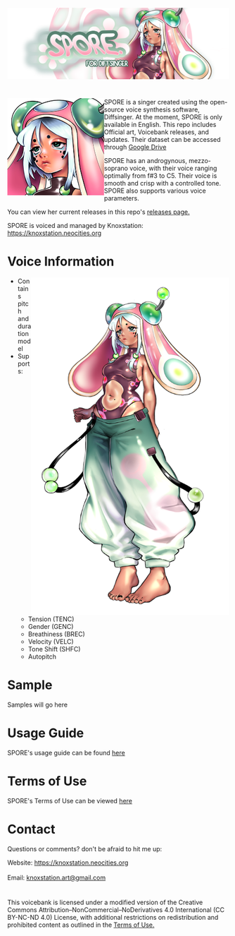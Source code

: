 <p align="center">
<img src="Art/banner.png" >
</p>

#

<img src="Art/icon.png" align="left" width="220"> SPORE is a singer created using the open-source voice synthesis software, Diffsinger. At the moment, SPORE is only available in English. 
This repo includes Official art, Voicebank releases, and updates. 
Their dataset can be accessed through [Google Drive](https://drive.google.com/drive/folders/1IV71YxyMURqFACkiN6v__u_kLFggAO9s?usp=sharing)

SPORE has an androgynous, mezzo-soprano voice, with their voice ranging optimally from f#3 to C5. Their voice is smooth and crisp with a controlled tone. SPORE also supports various voice parameters.

You can view her current releases in this repo's [releases page.
](https://github.com/knoxstation/SPORE/releases) <br>

SPORE is voiced and managed by Knoxstation: https://knoxstation.neocities.org
<br clear="all" />

# Voice Information 

<img src="Art/portrait.png" align="right" width="450">

* Contains pitch and duration model 
* Supports: 
  * Tension (TENC)
  * Gender (GENC)
  * Breathiness (BREC)
  * Velocity (VELC)
  * Tone Shift (SHFC)
  * Autopitch 

# Sample
Samples will go here

# Usage Guide
SPORE's usage guide can be found [here](usage.md)

# Terms of Use
SPORE's Terms of Use can be viewed [here](TOS.md)

# Contact
Questions or comments? don't be afraid to hit me up:

Website: https://knoxstation.neocities.org <br><br>
Email: knoxstation.art@gmail.com

# 
This voicebank is licensed under a modified version of the Creative Commons Attribution–NonCommercial–NoDerivatives 4.0 International (CC BY-NC-ND 4.0) License, with additional restrictions on redistribution and prohibited content as outlined in the [Terms of Use.](TOS.md)
